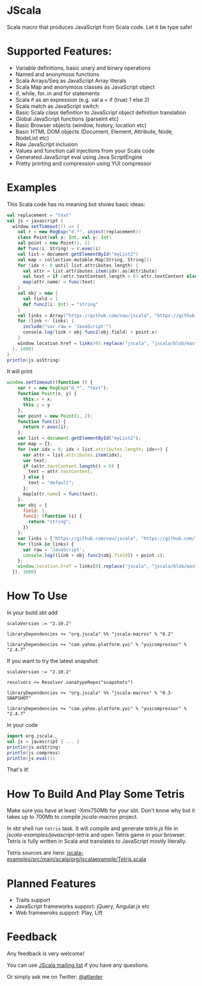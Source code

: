 JScala
======

Scala macro that produces JavaScript from Scala code. Let it be type safe!


Supported Features:
===================
* Variable definitions, basic unary and binary operations
* Named and anonymous functions
* Scala Arrays/Seq as JavaScript Array literals
* Scala Map and anonymous classes as JavaScript object
* if, while, for..in and for statements
* Scala if as an expression (e.g. val a = if (true) 1 else 2)
* Scala match as JavaScript switch
* Basic Scala class definition to JavaScript object definition translation
* Global JavaScript functions (parseInt etc)
* Basic Browser objects (window, history, location etc)
* Basic HTML DOM objects (Document, Element, Attribute, Node, NodeList etc)
* Raw JavaScript inclusion
* Values and function call injections from your Scala code
* Generated JavaScript eval using Java ScriptEngine
* Pretty printing and compression using YUI compressor

Examples
========

This Scala code has no meaning but shows basic ideas:

```scala
val replacement = "text"
val js = javascript {
  window.setTimeout(() => {
    val r = new RegExp("d.*", inject(replacement))
    class Point(val x: Int, val y: Int)
    val point = new Point(1, 2)
    def func(i: String) = r.exec(i)
    val list = document.getElementById("myList2")
    val map = collection.mutable.Map[String, String]()
    for (idx <- 0 until list.attributes.length) {
      val attr = list.attributes.item(idx).as[Attribute]
      val text = if (attr.textContent.length > 0) attr.textContent else "default"
      map(attr.name) = func(text)
    }
    val obj = new {
      val field = 1
      def func2(i: Int) = "string"
    }
    val links = Array("https://github.com/nau/jscala", "https://github.com/lampepfl/scala-js")
    for (link <- links) {
      include("var raw = 'JavaScript'")
      console.log(link + obj.func2(obj.field) + point.x)
    }
    window.location.href = links(0).replace("jscala", "jscala/blob/master/README.md")
  }, 1000)
}
println(js.asString)
```

It will print

```javascript
window.setTimeout((function () {
    var r = new RegExp("d.*", "text");
    function Point(x, y) {
      this.x = x;
      this.y = y
    };
    var point = new Point(1, 2);
    function func(i) {
      return r.exec(i);
    };
    var list = document.getElementById("myList2");
    var map = {};
    for (var idx = 0; idx < list.attributes.length; idx++) {
      var attr = list.attributes.item(idx);
      var text;
      if (attr.textContent.length() > 0) {
        text = attr.textContent;
      } else {
        text = "default";
      };
      map[attr.name] = func(text);
    };
    var obj = {
      field: 1,
      func2: (function (i) {
        return "string";
      })
    };
    var links = ["https://github.com/nau/jscala", "https://github.com/lampepfl/scala-js"];
    for (link in links) {
      var raw = 'JavaScript';
      console.log((link + obj.func2(obj.field)) + point.x);
    };
    window.location.href = links[0].replace("jscala", "jscala/blob/master/README.md");
  }), 1000)
```
      
How To Use
==========

In your build.sbt add

    scalaVersion := "2.10.2"

    libraryDependencies += "org.jscala" %% "jscala-macros" % "0.2"

    libraryDependencies += "com.yahoo.platform.yui" % "yuicompressor" % "2.4.7"
    
If you want to try the latest snapshot:

    scalaVersion := "2.10.2"

    resolvers += Resolver.sonatypeRepo("snapshots")

    libraryDependencies += "org.jscala" %% "jscala-macros" % "0.3-SNAPSHOT"

    libraryDependencies += "com.yahoo.platform.yui" % "yuicompressor" % "2.4.7"

In your code

```scala
import org.jscala._
val js = javascript { ... }
println(js.asString)
println(js.compress)
println(js.eval())
```
    
That's it!

How To Build And Play Some Tetris
=================================

Make sure you have at least -Xmx750Mb for your sbt. 
Don't know why but it takes up to 700Mb to compile _jscala-macros_ project.

In sbt shell run `tetris` task. 
It will compile and generate _tetris.js_ file in _jscala-examples/javascript-tetris_ and open Tetris game in your browser.
Tetris is fully written in Scala and translates to JavaScript mostly literally. 

Tetris sources are here: [jscala-examples/src/main/scala/org/jscalaexample/Tetris.scala](https://github.com/nau/jscala/blob/master/jscala-examples/src/main/scala/org/jscalaexample/Tetris.scala)

Planned Features
================

* Traits support
* JavaScript frameworks support: jQuery, Angular.js etc
* Web framewroks support: Play, Lift

Feedback
========

Any feedback is very welcome!

You can use [JScala mailing list](https://groups.google.com/forum/#!forum/jscala-user) if you have any questions.

Or simply ask me on Twitter: [@atlanter](https://twitter.com/atlanter)
